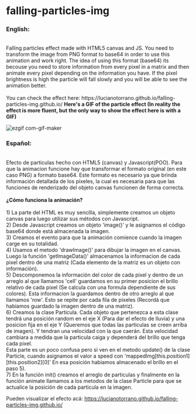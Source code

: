 # falling-particles-img
<h3>English:</h3>
<br>
Falling particles effect made with HTML5 canvas and JS. You need to transform the image from PNG format to base64 in order to use this animation and work right.
The idea of using this format (base64) its becouse you need to store information from every pixel in a matrix and then animate every pixel depending on the information
you have. If the pixel brightness is high the particle will fall slowly and you will be able to see the animation better.
<br>
<br>
You can check the effect here: https://lucianotorrano.github.io/falling-particles-img.github.io/
<b>Here's a GIF of the particle effect (In reality the effect is more fluent, but the only way to show the effect here is with a GIF)</b>
<br>

![ezgif com-gif-maker](https://user-images.githubusercontent.com/91889090/166394861-8a6abe2e-0b53-4e4a-9064-6faa5416a962.gif)


<h3>Español:</h3>
<br>
Efecto de particulas hecho con HTML5 (canvas) y Javascript(POO). Para que la animacion funcione hay que transformar el formato original (en este caso PNG) a formato base64. Este formato es necesario ya que brinda información detallada de los pixeles, la cual es necesaria para que las funciones de renderizado del objeto canvas funcionen de forma correcta.
<br>
<br>
<b>¿Cómo funciona la animación?</b>
<br>
<br>
1) La parte del HTML es muy sencilla, simplemente creamos un objeto canvas para luego utilizar sus métodos con Javascript.<br>
2) Desde Javascript creamos un objeto 'image()' y le asignamos el código base64 donde está almacenada la imagen.<br>
3) Creamos el evento para que la animación comience cuando la imagen carge en su totalidad.<br>
4) Usamos el metodo 'drawImage()' para dibujar la imagen en el canvas. Luego la función 'getImageData()' almacenamos la informacion de cada pixel dentro de una matriz (Cada elemento de la matriz es un objeto con información).<br>
5) Descomponemos la información del color de cada pixel y dentro de un arreglo al que llamamos 'cell' guardamos en su primer posicion el brillo relativo de cada pixel (Se calcula con una formula dependiente de sus colores). Esta informacion la guardamos dentro de otro arreglo al que llamamos 'row'. Esto se repite por cada fila de pixeles (Recordá que habiamos guardado la imagen dentro de una matriz).<br>
6) Creamos la clase Particula. Cada objeto que pertenezca a esta clase tendrá una posición random en el eje X (Para dar el efecto de lluvia) y una posicíon fija en el eje Y (Queremos que todas las particulas se creen arriba de imagen). Y tendran una velocidad con la que caerán. Esta velocidad cambiara a medida que la particula caiga y dependerá del brillo que tenga cada pixel.<br>
 Esta parte es un poco confusa pero si ven en el metodo update() de la clase Particle, cuando asignamos el valor a speed
 con 'mappedImg[this.position1][this.position2][0]' En esa posición habiamos almacenado el brillo en el paso 5).<br>
7) En la función init() creamos el arreglo de particulas y finalmente en la función animate llamamos a los metodos de la clase Particle para que se actualice la posición de cada particula en la imagen.


Pueden visualizar el efecto acá: https://lucianotorrano.github.io/falling-particles-img.github.io/
